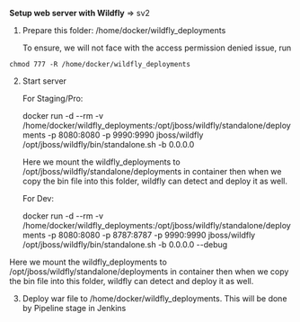 **Setup web server with Wildfly** => sv2

1. Prepare this folder: /home/docker/wildfly_deployments

   To ensure, we will not face with the access permission denied issue, run
```
chmod 777 -R /home/docker/wildfly_deployments
```

2. Start server
 
   For Staging/Pro:
   
   docker run -d --rm -v /home/docker/wildfly_deployments:/opt/jboss/wildfly/standalone/deployments -p 8080:8080 -p 9990:9990 jboss/wildfly /opt/jboss/wildfly/bin/standalone.sh -b 0.0.0.0
  
   Here we mount the wildfly_deployments to /opt/jboss/wildfly/standalone/deployments in container then when we copy the bin file into this folder, wildfly can detect and deploy it as well.
  
   For Dev:
  
   docker run -d --rm -v /home/docker/wildfly_deployments:/opt/jboss/wildfly/standalone/deployments -p 8080:8080 -p 8787:8787 -p 9990:9990 jboss/wildfly /opt/jboss/wildfly/bin/standalone.sh -b 0.0.0.0 --debug
  
  Here we mount the wildfly_deployments to /opt/jboss/wildfly/standalone/deployments in container then when we copy the bin file into this folder, wildfly can detect and deploy it as well.
  
3. Deploy war file to /home/docker/wildfly_deployments. This will be done by Pipeline stage in Jenkins
